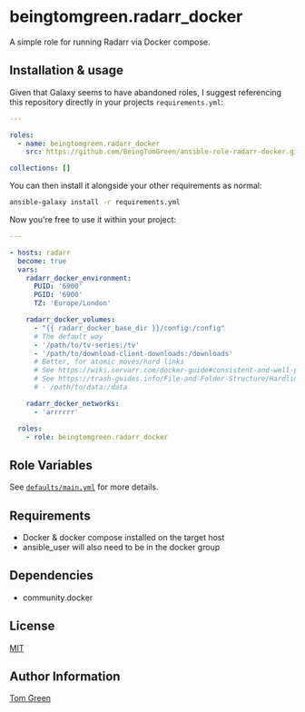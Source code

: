 # beingtomgreen.radarr_docker

A simple role for running Radarr via Docker compose.

## Installation & usage

Given that Galaxy seems to have abandoned roles, I suggest referencing this repository directly in your projects `requirements.yml`:

```yaml
---

roles:
  - name: beingtomgreen.radarr_docker
    src: https://github.com/BeingTomGreen/ansible-role-radarr-docker.git

collections: []
```

You can then install it alongside your other requirements as normal:

```bash
ansible-galaxy install -r requirements.yml
```

Now you're free to use it within your project:

```yaml
---

- hosts: radarr
  become: true
  vars:
    radarr_docker_environment:
      PUID: '6900'
      PGID: '6900'
      TZ: 'Europe/London'

    radarr_docker_volumes:
      - "{{ radarr_docker_base_dir }}/config:/config"
      # The default way
      - '/path/to/tv-series:/tv'
      - '/path/to/download-client-downloads:/downloads'
      # Better, for atomic moves/hard links
      # See https://wiki.servarr.com/docker-guide#consistent-and-well-planned-paths
      # See https://trash-guides.info/File-and-Folder-Structure/Hardlinks-and-Instant-Moves/
      # - /path/to/data:/data

    radarr_docker_networks:
      - 'arrrrrr'

  roles:
    - role: beingtomgreen.radarr_docker

```

## Role Variables

See [`defaults/main.yml`](defaults/main.yml) for more details.

## Requirements

- Docker & docker compose installed on the target host
- ansible_user will also need to be in the docker group

## Dependencies

- community.docker

## License

[MIT](LICENSE)

## Author Information

[Tom Green](https://github.com/BeingTomGreen)
